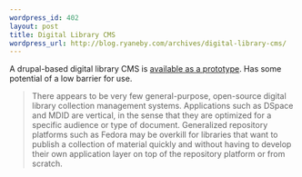 ```yaml
--- 
wordpress_id: 402
layout: post
title: Digital Library CMS
wordpress_url: http://blog.ryaneby.com/archives/digital-library-cms/
---
```

A drupal-based digital library CMS is <a href="http://dlcms.interoperating.info/">available as a prototype</a>. Has some potential of a low barrier for use.

<blockquote>There appears to be very few general-purpose, open-source digital library collection management systems. Applications such as DSpace and MDID are vertical, in the sense that they are optimized for a specific audience or type of document. Generalized repository platforms such as Fedora may be overkill for libraries that want to publish a collection of material quickly and without having to develop their own application layer on top of the repository platform or from scratch.</blockquote>
